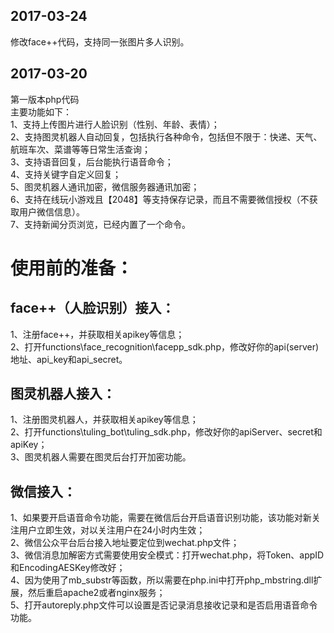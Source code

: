 ## 2017-03-24
修改face++代码，支持同一张图片多人识别。  
  
## 2017-03-20
第一版本php代码  
主要功能如下：  
1、支持上传图片进行人脸识别（性别、年龄、表情）；  
2、支持图灵机器人自动回复，包括执行各种命令，包括但不限于：快递、天气、航班车次、菜谱等等日常生活查询；  
3、支持语音回复，后台能执行语音命令；  
4、支持关键字自定义回复；  
5、图灵机器人通讯加密，微信服务器通讯加密；  
6、支持在线玩小游戏且【2048】等支持保存记录，而且不需要微信授权（不获取用户微信信息）。  
7、支持新闻分页浏览，已经内置了一个命令。  
   
   
   
   
   
# 使用前的准备：
## face++（人脸识别）接入：
1、注册face++，并获取相关apikey等信息；  
2、打开functions\face_recognition\facepp_sdk.php，修改好你的api(server)地址、api_key和api_secret。  
  
 
## 图灵机器人接入：
1、注册图灵机器人，并获取相关apikey等信息；  
2、打开functions\tuling_bot\tuling_sdk.php，修改好你的apiServer、secret和apiKey；  
3、图灵机器人需要在图灵后台打开加密功能。  
  
  
## 微信接入：
1、如果要开启语音命令功能，需要在微信后台开启语音识别功能，该功能对新关注用户立即生效，对以关注用户在24小时内生效；  
2、微信公众平台后台接入地址要定位到wechat.php文件；  
3、微信消息加解密方式需要使用安全模式：打开wechat.php，将Token、appID和EncodingAESKey修改好；  
4、因为使用了mb_substr等函数，所以需要在php.ini中打开php_mbstring.dll扩展，然后重启apache2或者nginx服务；  
5、打开autoreply.php文件可以设置是否记录消息接收记录和是否启用语音命令功能。
